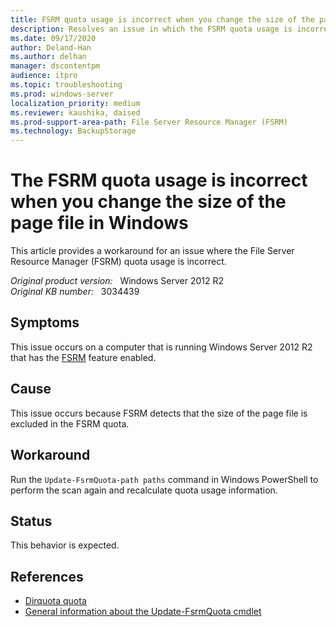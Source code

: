 ```yaml
---
title: FSRM quota usage is incorrect when you change the size of the page file
description: Resolves an issue in which the FSRM quota usage is incorrect when you change the size of the page file.
ms.date: 09/17/2020
author: Deland-Han
ms.author: delhan
manager: dscontentpm
audience: itpro
ms.topic: troubleshooting
ms.prod: windows-server
localization_priority: medium
ms.reviewer: kaushika, daised
ms.prod-support-area-path: File Server Resource Manager (FSRM)
ms.technology: BackupStorage
---
```

# The FSRM quota usage is incorrect when you change the size of the page file in Windows

This article provides a workaround for an issue where the File Server Resource Manager (FSRM) quota usage is incorrect.

_Original product version:_ &nbsp; Windows Server 2012 R2  
_Original KB number:_ &nbsp; 3034439

## Symptoms

This issue occurs on a computer that is running Windows Server 2012 R2 that has the [FSRM](/previous-versions/windows/it-pro/windows-server-2012-R2-and-2012/hh831701(v=ws.11)) feature enabled.

## Cause

This issue occurs because FSRM detects that the size of the page file is excluded in the FSRM quota.

## Workaround

Run the `Update-FsrmQuota-path paths` command in Windows PowerShell to perform the scan again and recalculate quota usage information.

## Status

This behavior is expected.

## References

- [Dirquota quota](/previous-versions/windows/it-pro/windows-server-2008-R2-and-2008/cc770384(v=ws.10))
- [General information about the Update-FsrmQuota cmdlet](/powershell/module/fileserverresourcemanager/update-fsrmquota?view=win10-ps&preserve-view=true)
